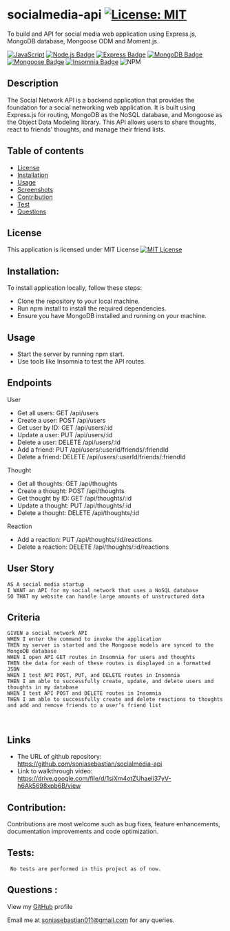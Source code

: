 # socialmedia-api  <a href="">[![License: MIT](https://img.shields.io/badge/License-MIT-yellow.svg)](https://opensource.org/licenses/MIT)</a>
To build and API for social media web application using Express.js, MongoDB database, Mongoose ODM and Moment.js.

[![JavaScript](https://img.shields.io/badge/JavaScript-ES6-yellow.svg)](https://www.ecma-international.org/ecma-262/)
[![Node.js Badge](https://img.shields.io/badge/Node.js-393?logo=nodedotjs&logoColor=fff&style=flat)](https://nodejs.org/en)
[![Express Badge](https://img.shields.io/badge/Express-000?logo=express&logoColor=fff&style=flat)](https://expressjs.com/)
[![MongoDB Badge](https://img.shields.io/badge/MongoDB-47A248?logo=mongodb&logoColor=fff&style=flat)](https://www.mongodb.com/)
[![Mongoose Badge](https://img.shields.io/badge/Mongoose-800?logo=mongoose&logoColor=fff&style=flat)](https://mongoosejs.com/)
[![Insomnia Badge](https://img.shields.io/badge/Insomnia-4000BF?logo=insomnia&logoColor=fff&style=flat)](https://insomnia.rest/)
![NPM](https://img.shields.io/badge/NPM-%23CB3837.svg?style=for-the-badge&logo=npm&logoColor=white)
 

## Description
The Social Network API is a backend application that provides the foundation for a social networking web application. It is built using Express.js for routing, MongoDB as the NoSQL database, and Mongoose as the Object Data Modeling library. This API allows users to share thoughts, react to friends' thoughts, and manage their friend lists.


## Table of contents
- [License](#License)
- [Installation](#Installation)
- [Usage](#Usage)
- [Screenshots](#Screenshots)
- [Contribution](#Contribution)
- [Test](#Test) 
- [Questions](#Questions)


## License 
This application is licensed under MIT License
[![MIT License](https://img.shields.io/badge/License-MIT-blue.svg)](https://opensource.org/licenses/MIT)

## Installation:
To install application locally, follow these steps:

* Clone the repository to your local machine.
* Run npm install to install the required dependencies.
* Ensure you have MongoDB installed and running on your machine.
  
## Usage
* Start the server by running npm start.
* Use tools like Insomnia to test the API routes.


## Endpoints
User
* Get all users: GET /api/users
* Create a user: POST /api/users
* Get user by ID: GET /api/users/:id
* Update a user: PUT /api/users/:id
* Delete a user: DELETE /api/users/:id
* Add a friend: PUT /api/users/:userId/friends/:friendId
* Delete a friend: DELETE /api/users/:userId/friends/:friendId

Thought
* Get all thoughts: GET /api/thoughts
* Create a thought: POST /api/thoughts
* Get thought by ID: GET /api/thoughts/:id
* Update a thought: PUT /api/thoughts/:id
* Delete a thought: DELETE /api/thoughts/:id

Reaction
* Add a reaction: PUT /api/thoughts/:id/reactions
* Delete a reaction: DELETE /api/thoughts/:id/reactions


## User Story
```
AS A social media startup
I WANT an API for my social network that uses a NoSQL database
SO THAT my website can handle large amounts of unstructured data
```
## Criteria
```
GIVEN a social network API
WHEN I enter the command to invoke the application
THEN my server is started and the Mongoose models are synced to the MongoDB database
WHEN I open API GET routes in Insomnia for users and thoughts
THEN the data for each of these routes is displayed in a formatted JSON
WHEN I test API POST, PUT, and DELETE routes in Insomnia
THEN I am able to successfully create, update, and delete users and thoughts in my database
WHEN I test API POST and DELETE routes in Insomnia
THEN I am able to successfully create and delete reactions to thoughts and add and remove friends to a user’s friend list
```
<br>


## Links
* The URL of github repository:  https://github.com/soniasebastian/socialmedia-api
* Link to walkthrough video: https://drive.google.com/file/d/1siXm4otZUhaeli37yV-h6Ak5698xpb6B/view


## Contribution:
   Contributions are most welcome such as bug fixes, feature enhancements, documentation improvements and code optimization.

## Tests: 
     No tests are performed in this project as of now.

## Questions :
  View my [GitHub](https://github.com/soniasebastian) profile
  
  Email me at soniasebastian011@gmail.com for any queries.


